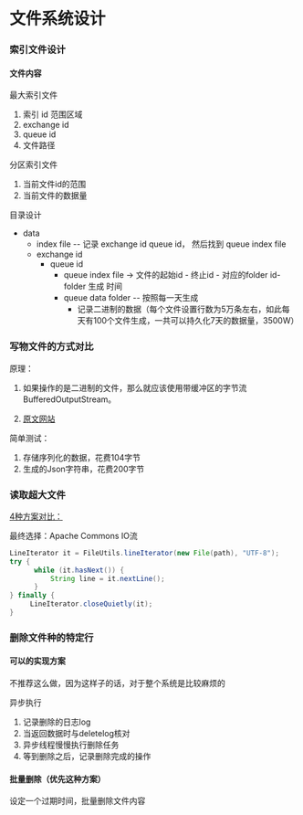 # 文件系统设计

### 索引文件设计

#### 文件内容

最大索引文件

1. 索引 id 范围区域
2. exchange id
3. queue id
4. 文件路径

分区索引文件

1. 当前文件id的范围
2. 当前文件的数据量

目录设计

+ data
  + index file -- 记录 exchange id queue id， 然后找到 queue index file
  + exchange id
    + queue id
      + queue index file -> 文件的起始id - 终止id - 对应的folder id- folder 生成 	时间
      + queue data folder -- 按照每一天生成
        + 记录二进制的数据（每个文件设置行数为5万条左右，如此每天有100个文件生成，一共可以持久化7天的数据量，3500W）

### 写物文件的方式对比

原理：

1. 如果操作的是二进制的文件，那么就应该使用带缓冲区的字节流 BufferedOutputStream。

2. [原文网站](https://blog.csdn.net/zs319428/article/details/119926133?ops_request_misc=%257B%2522request%255Fid%2522%253A%2522165762939916781683913848%2522%252C%2522scm%2522%253A%252220140713.130102334..%2522%257D&request_id=165762939916781683913848&biz_id=0&utm_medium=distribute.pc_search_result.none-task-blog-2~all~sobaiduend~default-1-119926133-null-null.142^v32^pc_search_result_control_group,185^v2^control&utm_term=java%20%E5%86%99%E5%85%A5%E6%96%87%E4%BB%B6&spm=1018.2226.3001.4187)

简单测试：

1. 存储序列化的数据，花费104字节
2. 生成的Json字符串，花费200字节









### 读取超大文件

[4种方案对比：](https://blog.csdn.net/SDDDLLL/article/details/112652597?spm=1001.2101.3001.6650.3&utm_medium=distribute.pc_relevant.none-task-blog-2%7Edefault%7ECTRLIST%7Edefault-3-112652597-blog-120463251.pc_relevant_multi_platform_whitelistv1_exp2&depth_1-utm_source=distribute.pc_relevant.none-task-blog-2%7Edefault%7ECTRLIST%7Edefault-3-112652597-blog-120463251.pc_relevant_multi_platform_whitelistv1_exp2&utm_relevant_index=6)

最终选择：Apache Commons IO流

~~~java
LineIterator it = FileUtils.lineIterator(new File(path), "UTF-8");
try {
      while (it.hasNext()) {
          String line = it.nextLine();
      }
} finally {
     LineIterator.closeQuietly(it);
}
~~~



### 删除文件种的特定行 

#### 可以的实现方案

不推荐这么做，因为这样子的话，对于整个系统是比较麻烦的

异步执行

1. 记录删除的日志log
2. 当返回数据时与deletelog核对
3. 异步线程慢慢执行删除任务
4. 等到删除之后，记录删除完成的操作



#### 批量删除（优先这种方案）

设定一个过期时间，批量删除文件内容